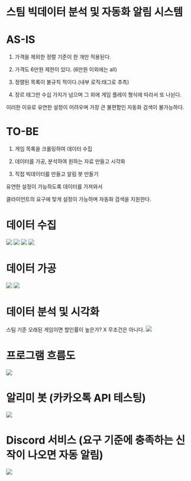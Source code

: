 # 스팀 빅데이터 분석 및 자동화 알림 시스템

# AS-IS


1. 가격을 제외한 정렬 기준이 한 개만 적용된다.

2. 가격도 6만원 제한이 있다. (6만원 이외에는 all)

3. 정렬된 목록이 불규칙 적이다.(내부 로직:태그로 추측)

4. 장르 태그만 수십 가지가 넘으며 그 외에 게임 플레이 형식에 따라서 또 나뉜다.

이러한 이유로 유연한 설정이 어려우며 가장 큰 불편함인 자동화 검색이 불가능하다.


# TO-BE


1. 게임 목록을 크롤링하여 데이터 수집

2. 데이터를 가공, 분석하여 원하는 자료 만들고 시각화

3. 직접 빅데이터를 만들고 알림 봇 만들기

유연한 설정이 가능하도록 데이터를 가져와서 

클라이언트의 요구에 맞게 설정이 가능하며 자동화 검색을 지원한다.

# 데이터 수집 
<img src="https://github.com/jeonyuzin/Steam_Bigdata_AutoSearch/blob/main/readimg/data_get0.png">
<img src="https://github.com/jeonyuzin/Steam_Bigdata_AutoSearch/blob/main/readimg/data_get1.png">
<img src="https://github.com/jeonyuzin/Steam_Bigdata_AutoSearch/blob/main/readimg/data_get2.png">
<img src="https://github.com/jeonyuzin/Steam_Bigdata_AutoSearch/blob/main/readimg/data_get3.png">


# 데이터 가공
<img src="https://github.com/jeonyuzin/Steam_Bigdata_AutoSearch/blob/main/readimg/data_pre1.png">
<img src="https://github.com/jeonyuzin/Steam_Bigdata_AutoSearch/blob/main/readimg/data_pre2.png">


# 데이터 분석 및 시각화
스팀 기준 오래된 게임이면 할인률이 높은가? X 무조건은 아니다.
<img src="https://github.com/jeonyuzin/Steam_Bigdata_AutoSearch/blob/main/readimg/data_vis.png">


# 프로그램 흐름도
<img src="https://github.com/jeonyuzin/Steam_Bigdata_AutoSearch/blob/main/readimg/data_flow.png">


# 알리미 봇 (카카오톡 API 테스팅)
<img src="https://github.com/jeonyuzin/Steam_Bigdata_AutoSearch/blob/main/readimg/kakao.png">

# Discord 서비스 (요구 기준에 충족하는 신작이 나오면 자동 알림)
<img src="https://github.com/jeonyuzin/Steam_Bigdata_AutoSearch/blob/main/readimg/discord.png">




